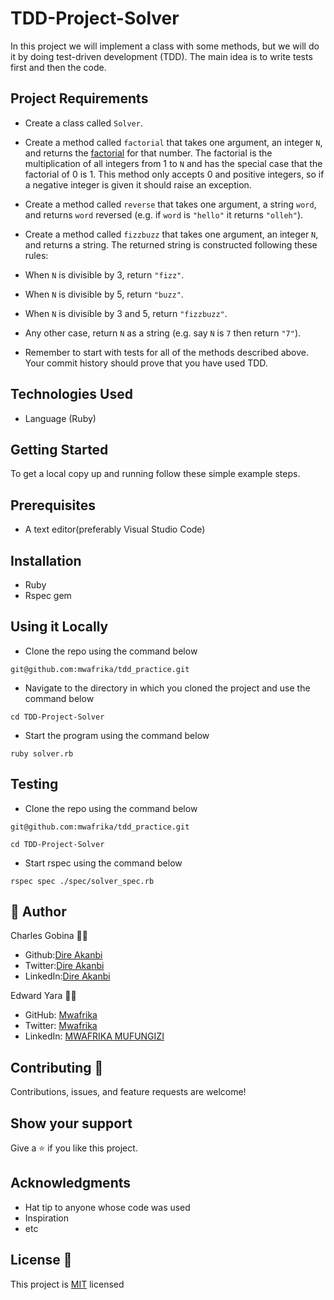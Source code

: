 # TDD-Project-Solver
In this project we will implement a class with some methods, but we will do it by doing test-driven development (TDD). The main idea is to write tests first and then the code.

## Project Requirements

- Create a class called `Solver`.

- Create a method called `factorial` that takes one argument, an integer `N`, and returns the [factorial](https://en.wikipedia.org/wiki/Factorial) for that number. The factorial is the multiplication of all integers from 1 to `N` and has the special case that the factorial of 0 is 1. This method only accepts 0 and positive integers, so if a negative integer is given it should raise an exception.

- Create a method called `reverse` that takes one argument, a string `word`, and returns `word` reversed (e.g. if `word` is `"hello"` it returns `"olleh"`).

- Create a method called `fizzbuzz` that takes one argument, an integer `N`, and returns a string. The returned string is constructed following these rules:
 - When `N` is divisible by 3, return `"fizz"`.
 - When `N` is divisible by 5, return `"buzz"`.
 - When `N` is divisible by 3 and 5, return `"fizzbuzz"`.
 - Any other case, return `N` as a string (e.g. say `N` is `7` then return `"7"`).
- Remember to start with tests for all of the methods described above. Your commit history should prove that you have used TDD.

## Technologies Used

* Language (Ruby)

## Getting Started

To get a local copy up and running follow these simple example steps.

## Prerequisites
* A text editor(preferably Visual Studio Code)

## Installation
* Ruby
* Rspec gem

## Using it Locally

* Clone the repo using the command below

```
git@github.com:mwafrika/tdd_practice.git
```

* Navigate to the directory in which you cloned the project and use the command below

```
cd TDD-Project-Solver
```

* Start the program using the command below
```
ruby solver.rb
```

## Testing

* Clone the repo using the command below

```
git@github.com:mwafrika/tdd_practice.git
```

```
cd TDD-Project-Solver
```

* Start rspec using the command below
```
rspec spec ./spec/solver_spec.rb
```

## 👤 Author 
Charles Gobina :student: 
* Github:[Dire Akanbi](https://github.com/direakanbi) 
* Twitter:[Dire Akanbi](https://twitter.com/DireAkanbi)
* LinkedIn:[Dire Akanbi](https://www.linkedin.com/in/dire-akanbi)

Edward Yara :student: 
- GitHub: [Mwafrika](https://github.com/mwafrika)
- Twitter: [Mwafrika](https://twitter.com/mwafrikamufung1)
- LinkedIn: [MWAFRIKA MUFUNGIZI](https://www.linkedin.com/in/mwafrika-mufunguzi/)

## Contributing :handshake:
Contributions, issues, and feature requests are welcome!

## Show your support
Give a 	:star: if you like this project.

## Acknowledgments
* Hat tip to anyone whose code was used
* Inspiration
* etc

## License :memo:
This project is [MIT](https://github.com/microverseinc/readme-template/blob/master/MIT.md) licensed
